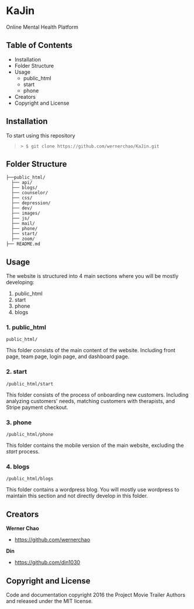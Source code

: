 # KaJin
Online Mental Health Platform

## Table of Contents
- Installation
- Folder Structure
- Usage
  - public_html
  - start
  - phone
- Creators
- Copyright and License

## Installation

To start using this repository

>  ```> $ git clone https://github.com/wernerchao/KaJin.git```

## Folder Structure

```
├──public_html/
  ├── api/
  ├── blogs/
  ├── counselor/
  ├── css/
  ├── depression/
  ├── dev/
  ├── images/
  ├── js/
  ├── mail/
  ├── phone/
  ├── start/
  ├── zoom/
├── README.md
```

## Usage

The website is structured into 4 main sections where you will be mostly developing:
1. public_html
2. start
3. phone
4. blogs

### 1. public_html

```
public_html/
```

This folder consists of the main content of the website. Including front page, team page, login page, and dashboard page.

### 2. start

```
/public_html/start
```

This folder consists of the process of onboarding new customers. Including analyzing customers' needs, matching customers with therapists, and Stripe payment checkout.

### 3. phone

```
/public_html/phone
```

This folder contains the mobile version of the main website, excluding the *start* process. 

### 4. blogs

```
/public_html/blogs
```

This folder contains a wordpress blog. You will mostly use wordpress to maintain this section and not directly develop in this folder.

## Creators

**Werner Chao**

- <https://github.com/wernerchao>

**Din**

- <https://github.com/din1030>


## Copyright and License

Code and documentation copyright 2016 the Project Movie Trailer
Authors and released under the MIT license.
